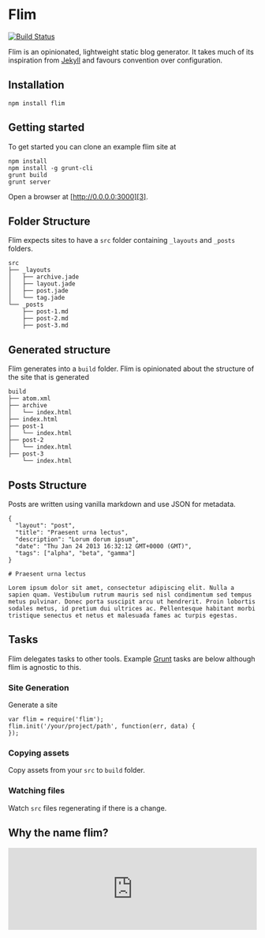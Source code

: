 # Flim

[![Build Status](https://secure.travis-ci.org/shapeshed/flim.png)](http://travis-ci.org/shapeshed/flim)

Flim is an opinionated, lightweight static blog generator. It takes much of its inspiration from [Jekyll][1] and favours convention over configuration.

## Installation

    npm install flim

## Getting started

To get started you can clone an example flim site at 

    npm install
    npm install -g grunt-cli
    grunt build
    grunt server

Open a browser at [http://0.0.0.0:3000][3].

## Folder Structure

Flim expects sites to have a `src` folder containing `_layouts` and `_posts` folders.

    src
    ├── _layouts
    │   ├── archive.jade
    │   ├── layout.jade
    │   ├── post.jade
    │   └── tag.jade
    └── _posts
        ├── post-1.md
        ├── post-2.md
        ├── post-3.md

## Generated structure

Flim generates into a `build` folder. Flim is opinionated about the structure of the site that is generated

    build
    ├── atom.xml
    ├── archive
    │   └── index.html
    ├── index.html
    ├── post-1
    │   └── index.html
    ├── post-2
    │   └── index.html
    ├── post-3
        └── index.html

## Posts Structure

Posts are written using vanilla markdown and use JSON for metadata.

    {
      "layout": "post",
      "title": "Praesent urna lectus",
      "description": "Lorum dorum ipsum",
      "date": "Thu Jan 24 2013 16:32:12 GMT+0000 (GMT)",
      "tags": ["alpha", "beta", "gamma"]
    }

    # Praesent urna lectus

    Lorem ipsum dolor sit amet, consectetur adipiscing elit. Nulla a sapien quam. Vestibulum rutrum mauris sed nisl condimentum sed tempus metus pulvinar. Donec porta suscipit arcu ut hendrerit. Proin lobortis sodales metus, id pretium dui ultrices ac. Pellentesque habitant morbi tristique senectus et netus et malesuada fames ac turpis egestas. 

## Tasks 

Flim delegates tasks to other tools. Example [Grunt][2] tasks are below although flim is agnostic to this. 

### Site Generation

Generate a site

    var flim = require('flim');
    flim.init('/your/project/path', function(err, data) {
    }); 
    
### Copying assets

Copy assets from your `src` to `build` folder.

### Watching files

Watch `src` files regenerating if there is a change.

## Why the name flim?

<iframe width="100%" height="166" scrolling="no" frameborder="no" src="https://w.soundcloud.com/player/?url=http%3A%2F%2Fapi.soundcloud.com%2Ftracks%2F4825006&amp;color=ff6600&amp;auto_play=false&amp;show_artwork=false"></iframe>

[1]: https://github.com/mojombo/jekyll
[2]: http://gruntjs.com/
[3]: http://0.0.0.0:3000
